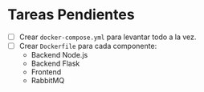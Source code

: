 

# Tareas Pendientes

- [ ] Crear `docker-compose.yml` para levantar todo a la vez.
- [ ] Crear `Dockerfile` para cada componente:
  - Backend Node.js
  - Backend Flask
  - Frontend
  - RabbitMQ
